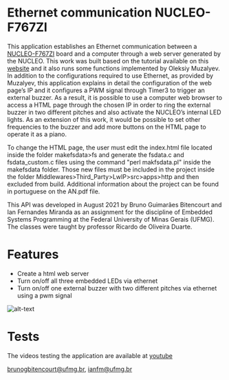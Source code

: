 # Ethernet communication NUCLEO-F767ZI

This application establishes an Ethernet communication between a [NUCLEO-F767ZI](https://www.st.com/en/evaluation-tools/nucleo-f767zi.html) board and a computer through a web server generated by the NUCLEO. This work was built based on the tutorial available on this [website](http://ausleuchtung.ch/stm32-nucleo-f767zi-web-server/) and it also runs some functions implemented by Oleksiy Muzalyev. In addition to the configurations required to use Ethernet, as provided by Muzalyev, this application explains in detail the configuration of the web page’s IP and it configures a PWM signal through Timer3 to trigger an external buzzer. As a result, it is possible to use a computer web browser to access a HTML page through the chosen IP in order to ring the external buzzer in two different pitches and also activate the NUCLEO’s internal LED lights. As an extension of this work, it would be possible to set other frequencies to the buzzer and add more buttons on the HTML page to operate it as a piano.

To change the HTML page, the user must edit the index.html file located inside the folder makefsdata>fs and generate the fsdata.c and fsdata_custom.c files using the command "perl makfsdata.pl" inside the makefsdata folder. Those new files must be included in the project inside the folder Middlewares>Third_Party>LwIP>src>apps>http and then excluded from build. Additional information about the project can be found in portuguese on the AN.pdf file.

This API was developed in August 2021 by Bruno Guimarães Bitencourt and Ian Fernandes Miranda as an assignment for the discipline of Embedded Systems Programming at the Federal University of Minas Gerais (UFMG). The classes were taught by professor Ricardo de Oliveira Duarte.


# Features
* Create a html web server 
* Turn on/off all three embedded LEDs via ethernet
* Turn on/off one external buzzer with two different pitches via ethernet using a pwm signal

![alt-text](https://github.com/ianfmir/Ethernet_application_stm32/blob/main/Test_LEDs.gif)

# Tests
The videos testing the application are available at [youtube](https://youtube.com/playlist?list=PL8WsQAWlkRIEzk8TU-czDBvDHBigMxnuq)


[brunogbitencourt@ufmg.br](mailto:brunogbitencourt@ufmg.br), [ianfm@ufmg.br](mailto:ianfm@ufmg.br)
